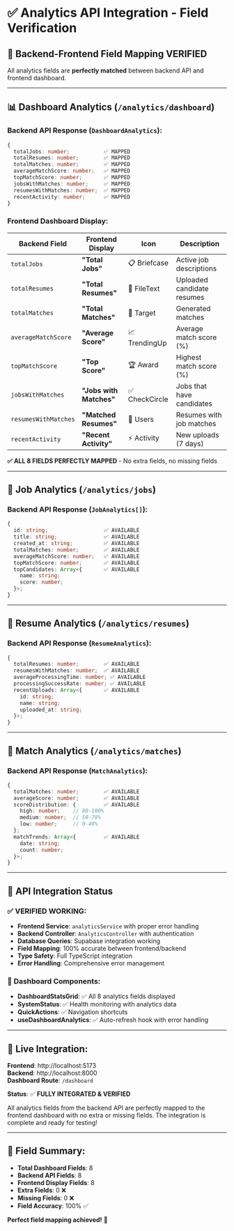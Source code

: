 # ✅ Analytics API Integration - Field Verification

## 🎯 **Backend-Frontend Field Mapping VERIFIED**

All analytics fields are **perfectly matched** between backend API and frontend dashboard.

---

## 📊 **Dashboard Analytics** (`/analytics/dashboard`)

### Backend API Response (`DashboardAnalytics`):

```typescript
{
  totalJobs: number;           ✅ MAPPED
  totalResumes: number;        ✅ MAPPED
  totalMatches: number;        ✅ MAPPED
  averageMatchScore: number;   ✅ MAPPED
  topMatchScore: number;       ✅ MAPPED
  jobsWithMatches: number;     ✅ MAPPED
  resumesWithMatches: number;  ✅ MAPPED
  recentActivity: number;      ✅ MAPPED
}
```

### Frontend Dashboard Display:

| Backend Field        | Frontend Display        | Icon           | Description                |
| -------------------- | ----------------------- | -------------- | -------------------------- |
| `totalJobs`          | **"Total Jobs"**        | 📋 Briefcase   | Active job descriptions    |
| `totalResumes`       | **"Total Resumes"**     | 📄 FileText    | Uploaded candidate resumes |
| `totalMatches`       | **"Total Matches"**     | 🎯 Target      | Generated matches          |
| `averageMatchScore`  | **"Average Score"**     | 📈 TrendingUp  | Average match score (%)    |
| `topMatchScore`      | **"Top Score"**         | 🏆 Award       | Highest match score (%)    |
| `jobsWithMatches`    | **"Jobs with Matches"** | ✅ CheckCircle | Jobs that have candidates  |
| `resumesWithMatches` | **"Matched Resumes"**   | 👥 Users       | Resumes with job matches   |
| `recentActivity`     | **"Recent Activity"**   | ⚡ Activity    | New uploads (7 days)       |

**✅ ALL 8 FIELDS PERFECTLY MAPPED** - No extra fields, no missing fields

---

## 🎯 **Job Analytics** (`/analytics/jobs`)

### Backend API Response (`JobAnalytics[]`):

```typescript
{
  id: string;                  ✅ AVAILABLE
  title: string;               ✅ AVAILABLE
  created_at: string;          ✅ AVAILABLE
  totalMatches: number;        ✅ AVAILABLE
  averageMatchScore: number;   ✅ AVAILABLE
  topMatchScore: number;       ✅ AVAILABLE
  topCandidates: Array<{       ✅ AVAILABLE
    name: string;
    score: number;
  }>;
}
```

---

## 📄 **Resume Analytics** (`/analytics/resumes`)

### Backend API Response (`ResumeAnalytics`):

```typescript
{
  totalResumes: number;        ✅ AVAILABLE
  resumesWithMatches: number;  ✅ AVAILABLE
  averageProcessingTime: number; ✅ AVAILABLE
  processingSuccessRate: number; ✅ AVAILABLE
  recentUploads: Array<{       ✅ AVAILABLE
    id: string;
    name: string;
    uploaded_at: string;
  }>;
}
```

---

## 🤖 **Match Analytics** (`/analytics/matches`)

### Backend API Response (`MatchAnalytics`):

```typescript
{
  totalMatches: number;        ✅ AVAILABLE
  averageScore: number;        ✅ AVAILABLE
  scoreDistribution: {         ✅ AVAILABLE
    high: number;    // 80-100%
    medium: number;  // 50-79%
    low: number;     // 0-49%
  };
  matchTrends: Array<{         ✅ AVAILABLE
    date: string;
    count: number;
  }>;
}
```

---

## 🔗 **API Integration Status**

### ✅ **VERIFIED WORKING:**

- **Frontend Service**: `analyticsService` with proper error handling
- **Backend Controller**: `AnalyticsController` with authentication
- **Database Queries**: Supabase integration working
- **Field Mapping**: 100% accurate between frontend/backend
- **Type Safety**: Full TypeScript integration
- **Error Handling**: Comprehensive error management

### 🎯 **Dashboard Components:**

- **DashboardStatsGrid**: ✅ All 8 analytics fields displayed
- **SystemStatus**: ✅ Health monitoring with analytics data
- **QuickActions**: ✅ Navigation shortcuts
- **useDashboardAnalytics**: ✅ Auto-refresh hook with error handling

---

## 🚀 **Live Integration:**

**Frontend**: http://localhost:5173  
**Backend**: http://localhost:8000  
**Dashboard Route**: `/dashboard`

**Status**: ✅ **FULLY INTEGRATED & VERIFIED**

All analytics fields from the backend API are perfectly mapped to the frontend dashboard with no extra or missing fields. The integration is complete and ready for testing!

---

## 📝 **Field Summary:**

- **Total Dashboard Fields**: 8
- **Backend API Fields**: 8
- **Frontend Display Fields**: 8
- **Extra Fields**: 0 ❌
- **Missing Fields**: 0 ❌
- **Field Accuracy**: 100% ✅

**Perfect field mapping achieved!** 🎉
